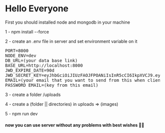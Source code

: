 # Hello Everyone

First you should installed node and mongodb in your machine

1 - npm install --force

2 - create an .env file in server and set environment variable on it

<pre>
PORT=8000
NODE_ENV=dev
DB_URL=(your data base link)
BASE_URL=http://localhost:8000
JWD_EXPIRE_DATE=90d
JWD_SECRET_KEY=eyJhbGciOiJIUzFAOJFPOANiIsInR5cCI6IkpXVCJ9.eyJzdWIiOiIxMjM0NTY3OasdjaoisjdSI6IkpvaG4gRG9lIiwiYWRtaW4iOnRydWV9.TJVA95OrM7E2cBab30RMHrHDcEfxjoYZgeFONFh7HgQ  
EMAIL=(your email that you want to send from this when client click on forgetPassword)
PASSWORD_EMAIL=(key from this email)
</pre>


3 - create a folder /uploads

4 - create a (folder || directories) in uploads => (images) 

5 - npm run dev


#### now you can use server without any problems with best wishes 🤩🎉
